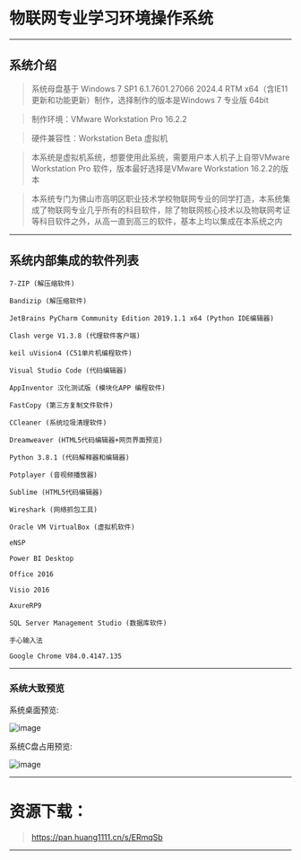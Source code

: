 # 物联网专业学习环境操作系统

------------------------

## 系统介绍

> 系统母盘基于 Windows 7 SP1 6.1.7601.27066 2024.4 RTM x64（含IE11更新和功能更新）制作，选择制作的版本是Windows 7 专业版 64bit

> 制作环境：VMware Workstation Pro 16.2.2

> 硬件兼容性：Workstation Beta 虚拟机

> 本系统是虚拟机系统，想要使用此系统，需要用户本人机子上自带VMware Workstation Pro 软件，版本最好选择是VMware Workstation 16.2.2的版本

> 本系统专门为佛山市高明区职业技术学校物联网专业的同学打造，本系统集成了物联网专业几乎所有的科目软件，除了物联网核心技术以及物联网考证等科目软件之外，从高一直到高三的软件，基本上均以集成在本系统之内

------------------------

## 系统内部集成的软件列表

    7-ZIP (解压缩软件)

    Bandizip (解压缩软件)

    JetBrains PyCharm Community Edition 2019.1.1 x64 (Python IDE编辑器)

    Clash verge V1.3.8 (代理软件客户端)

    keil uVision4 (C51单片机编程软件)

    Visual Studio Code (代码编辑器)

    AppInventor 汉化测试版 (模块化APP 编程软件)

    FastCopy (第三方复制文件软件)

    CCleaner (系统垃圾清理软件)

    Dreamweaver (HTML5代码编辑器+网页界面预览)

    Python 3.8.1 (代码解释器和编辑器)

    Potplayer (音视频播放器)

    Sublime (HTML5代码编辑器)

    Wireshark (网络抓包工具)

    Oracle VM VirtualBox (虚拟机软件)

    eNSP 

    Power BI Desktop

    Office 2016

    Visio 2016

    AxureRP9

    SQL Server Management Studio (数据库软件)

    手心输入法

    Google Chrome V84.0.4147.135

------------------------

### 系统大致预览

系统桌面预览:

![image](/img/物联网专业学习环境专用系统/1.png)

系统C盘占用预览:

![image](/img/物联网专业学习环境专用系统/2.png)

------------------------

# 资源下载：

> https://pan.huang1111.cn/s/ERmqSb

------------------------
